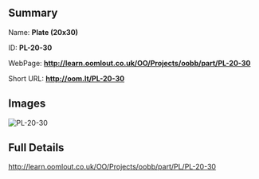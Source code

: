 

## Summary
 
Name: __Plate (20x30)__

ID: __PL-20-30__

WebPage: __http://learn.oomlout.co.uk/OO/Projects/oobb/part/PL-20-30__

Short URL: __http://oom.lt/PL-20-30__


## Images
![PL-20-30](http://oomlout.com/oomlout-OOBB/part/PL/PL-20-30/OOBB-PL-20-30_420.png)




## Full Details

 http://learn.oomlout.co.uk/OO/Projects/oobb/part/PL/PL-20-30

